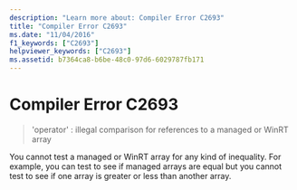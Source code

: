 ```yaml
---
description: "Learn more about: Compiler Error C2693"
title: "Compiler Error C2693"
ms.date: "11/04/2016"
f1_keywords: ["C2693"]
helpviewer_keywords: ["C2693"]
ms.assetid: b7364ca8-b6be-48c0-97d6-6029787fb171
---
```

# Compiler Error C2693

> 'operator' : illegal comparison for references to a managed or WinRT array

You cannot test a managed or WinRT array for any kind of inequality. For example, you can test to see if managed arrays are equal but you cannot test to see if one array is greater or less than another array.
